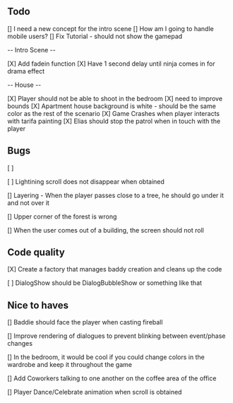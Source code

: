 
## Todo 

[] I need a new concept for the intro scene
[] How am I going to handle mobile users? 
[] Fix Tutorial - should not show the gamepad




-- Intro Scene -- 

[X] Add fadein function
[X] Have 1 second delay until ninja comes in for drama effect
 
-- House --

[X] Player should not be able to shoot in the bedroom
[X] need to improve bounds
[X] Apartment house background is white - should be the same color as the rest of the scenario 
[X] Game Crashes when player interacts with tarifa painting
[X] Elias should stop the patrol when in touch with the player


## Bugs

[ ] 



[ ] Lightining scroll does not disappear when obtained

[] Layering - When the player passes close to a tree, he should go under it and not over it 

[] Upper corner of the forest is wrong

[] When the user comes out of a building, the screen should not roll

## Code quality 

[X] Create a factory that manages baddy creation and cleans up the code

[ ] DialogShow should be DialogBubbleShow or something like that

## Nice to haves

[] Baddie should face the player when casting fireball

[] Improve rendering of dialogues to prevent blinking between event/phase changes

[] In the bedroom, it would be cool if you could change colors in the wardrobe and keep it throughout the game 

[] Add Coworkers talking to one another on the coffee area of the office

[] Player Dance/Celebrate animation when scroll is obtained